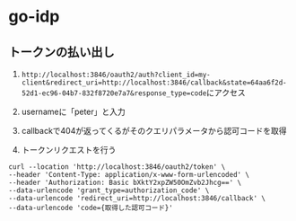 # go-idp

## トークンの払い出し
1. `http://localhost:3846/oauth2/auth?client_id=my-client&redirect_uri=http://localhost:3846/callback&state=64aa6f2d-52d1-ec96-04b7-832f8720e7a7&response_type=code`にアクセス

2. usernameに「peter」と入力

3. callbackで404が返ってくるがそのクエリパラメータから認可コードを取得

4. トークンリクエストを行う
```shell
curl --location 'http://localhost:3846/oauth2/token' \
--header 'Content-Type: application/x-www-form-urlencoded' \
--header 'Authorization: Basic bXktY2xpZW50OmZvb2Jhcg==' \
--data-urlencode 'grant_type=authorization_code' \
--data-urlencode 'redirect_uri=http://localhost:3846/callback' \
--data-urlencode 'code={取得した認可コード}'
```